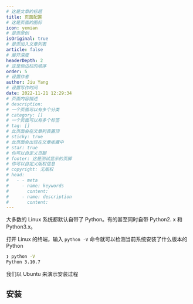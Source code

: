 ```yaml
---
# 这是文章的标题
title: 页面配置
# 这是页面的图标
icon: yemian
# 是否原创
isOriginal: true
# 是否加入文章列表
article: false
# 展开深度
headerDepth: 2
# 这是侧边栏的顺序
order: 5
# 设置作者
author: Jiu Yang
# 设置写作时间
date: 2022-11-21 12:29:34
# 页面内容描述
# description: 
# 一个页面可以有多个分类
# category: []
# 一个页面可以有多个标签
# tag: []
# 此页面会在文章列表置顶
# sticky: true
# 此页面会出现在文章收藏中
# star: true
# 你可以自定义页脚
# footer: 这是测试显示的页脚
# 你可以自定义版权信息
# copyright: 无版权
# head:
#   - - meta
#     - name: keywords
#       content: 
#     - name: description
#       content: 
---
```


大多数的 Linux 系统都默认自带了 Python。有的甚至同时自带 Python2. x 和 Python3.x。

打开 Linux 的终端，输入 `python -V` 命令就可以检测当前系统安装了什么版本的 Python

```bash
❯ python -V
Python 3.10.7
```

我们以 Ubuntu  来演示安装过程

## 安装

